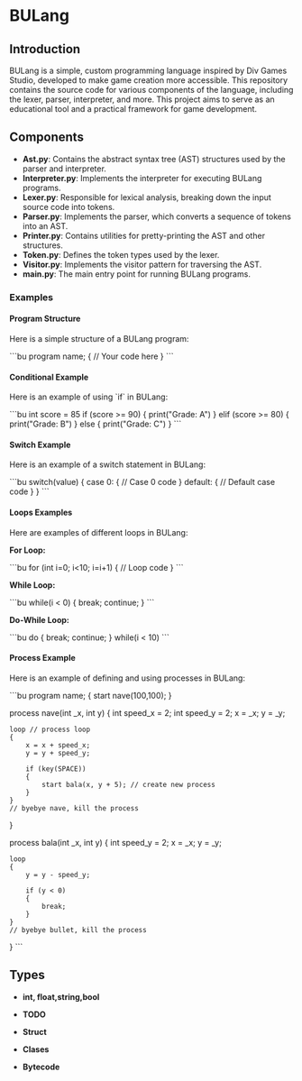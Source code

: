 
# BULang

## Introduction

BULang is a simple, custom programming language inspired by Div Games Studio, developed to make game creation more accessible. This repository contains the source code for various components of the language, including the lexer, parser, interpreter, and more. This project aims to serve as an educational tool and a practical framework for game development.

## Components

- **Ast.py**: Contains the abstract syntax tree (AST) structures used by the parser and interpreter.
- **Interpreter.py**: Implements the interpreter for executing BULang programs.
- **Lexer.py**: Responsible for lexical analysis, breaking down the input source code into tokens.
- **Parser.py**: Implements the parser, which converts a sequence of tokens into an AST.
- **Printer.py**: Contains utilities for pretty-printing the AST and other structures.
- **Token.py**: Defines the token types used by the lexer.
- **Visitor.py**: Implements the visitor pattern for traversing the AST.
- **main.py**: The main entry point for running BULang programs.


### Examples

#### Program Structure

Here is a simple structure of a BULang program:

\`\`\`bu
program name;
{
    // Your code here
}
\`\`\`

#### Conditional Example

Here is an example of using \`if\` in BULang:

\`\`\`bu
int score = 85
if (score >= 90) 
{
    print("Grade: A")
} elif (score >= 80) 
{
    print("Grade: B")
} else 
{
    print("Grade: C")
}
\`\`\`

#### Switch Example

Here is an example of a switch statement in BULang:

\`\`\`bu
switch(value)
{
    case 0:
    {
        // Case 0 code
    }
    default:
    {
        // Default case code
    }
}
\`\`\`

#### Loops Examples

Here are examples of different loops in BULang:

**For Loop:**

\`\`\`bu
for (int i=0; i<10; i=i+1)
{
    // Loop code
}
\`\`\`

**While Loop:**

\`\`\`bu
while(i < 0)
{
    break;
    continue;
}
\`\`\`

**Do-While Loop:**

\`\`\`bu
do
{
    break;
    continue;
} while(i < 10)
\`\`\`

#### Process Example

Here is an example of defining and using processes in BULang:

\`\`\`bu
program name;
{
    start nave(100,100);
}

process nave(int _x, int y)
{
    int speed_x = 2;
    int speed_y = 2;
    x = _x;
    y = _y;

    loop // process loop
    {
        x = x + speed_x;
        y = y + speed_y;

        if (key(SPACE))
        {
            start bala(x, y + 5); // create new process
        }
    }
    // byebye nave, kill the process
}

process bala(int _x, int y)
{
    int speed_y = 2;
    x = _x;
    y = _y;

    loop
    {
        y = y - speed_y;

        if (y < 0)
        {
            break;
        }
    }
    // byebye bullet, kill the process
}
\`\`\`

## Types 

- **int, float,string,bool**

- **TODO**
- **Struct**
- **Clases**
- **Bytecode**

